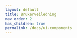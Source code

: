```yaml
---
layout: default
title: Brukerveiledning
nav_order: 2
has_children: true
permalink: /docs/ui-components
---
```


